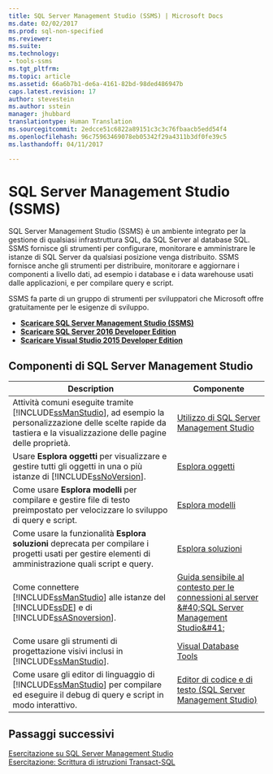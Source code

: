 ```yaml
---
title: SQL Server Management Studio (SSMS) | Microsoft Docs
ms.date: 02/02/2017
ms.prod: sql-non-specified
ms.reviewer: 
ms.suite: 
ms.technology:
- tools-ssms
ms.tgt_pltfrm: 
ms.topic: article
ms.assetid: 66a6b7b1-de6a-4161-82bd-98ded486947b
caps.latest.revision: 17
author: stevestein
ms.author: sstein
manager: jhubbard
translationtype: Human Translation
ms.sourcegitcommit: 2edcce51c6822a89151c3c3c76fbaacb5edd54f4
ms.openlocfilehash: 96c75963469078eb05342f29a4311b3df0fe39c5
ms.lasthandoff: 04/11/2017

---
```

# <a name="sql-server-management-studio-ssms"></a>SQL Server Management Studio (SSMS)
SQL Server Management Studio (SSMS) è un ambiente integrato per la gestione di qualsiasi infrastruttura SQL, da SQL Server al database SQL. SSMS fornisce gli strumenti per configurare, monitorare e amministrare le istanze di SQL Server da qualsiasi posizione venga distribuito. SSMS fornisce anche gli strumenti per distribuire, monitorare e aggiornare i componenti a livello dati, ad esempio i database e i data warehouse usati dalle applicazioni, e per compilare query e script. 

SSMS fa parte di un gruppo di strumenti per sviluppatori che Microsoft offre gratuitamente per le esigenze di sviluppo.
 
 - [**Scaricare SQL Server Management Studio (SSMS)**](https://msdn.microsoft.com/library/mt238290.aspx) 
 - [**Scaricare SQL Server 2016 Developer Edition**](https://my.visualstudio.com/Downloads?q=SQL%20Server%20Developer)
 - [**Scaricare Visual Studio 2015 Developer Edition**](https://www.visualstudio.com/post-download-vs/?sku=community&clcid=0x409&downloadrename=true)

  
## <a name="sql-server-management-studio-components"></a>Componenti di SQL Server Management Studio  
  
|Description|Componente|  
|---------------|---------|  
|Attività comuni eseguite tramite [!INCLUDE[ssManStudio](../includes/ssmanstudio_md.md)], ad esempio la personalizzazione delle scelte rapide da tastiera e la visualizzazione delle pagine delle proprietà.|[Utilizzo di SQL Server Management Studio](../ssms/use-sql-server-management-studio.md)|  
|Usare **Esplora oggetti** per visualizzare e gestire tutti gli oggetti in una o più istanze di [!INCLUDE[ssNoVersion](../includes/ssnoversion_md.md)].|[Esplora oggetti](../ssms/object/object-explorer.md)|  
|Come usare **Esplora modelli** per compilare e gestire file di testo preimpostato per velocizzare lo sviluppo di query e script.|[Esplora modelli](../ssms/template/template-explorer.md)|  
|Come usare la funzionalità **Esplora soluzioni** deprecata per compilare i progetti usati per gestire elementi di amministrazione quali script e query.|[Esplora soluzioni](../ssms/solution/solution-explorer.md)|  
|Come connettere [!INCLUDE[ssManStudio](../includes/ssmanstudio_md.md)] alle istanze del [!INCLUDE[ssDE](../includes/ssde_md.md)] e di [!INCLUDE[ssASnoversion](../includes/ssasnoversion_md.md)].|[Guida sensibile al contesto per le connessioni al server &amp;#40;SQL Server Management Studio&amp;#41;](../ssms/f1-help/f1-help-for-server-connections-sql-server-management-studio.md)|  
|Come usare gli strumenti di progettazione visivi inclusi in [!INCLUDE[ssManStudio](../includes/ssmanstudio_md.md)].|[Visual Database Tools](../ssms/visual-db-tools/visual-database-tools.md)|  
|Come usare gli editor di linguaggio di [!INCLUDE[ssManStudio](../includes/ssmanstudio_md.md)] per compilare ed eseguire il debug di query e script in modo interattivo.|[Editor di codice e di testo (SQL Server Management Studio)](http://msdn.microsoft.com/en-us/062051e4-4b77-4969-98ae-d2547c24ce3e)|  
  
## <a name="next-steps"></a>Passaggi successivi  
[Esercitazione su SQL Server Management Studio](http://msdn.microsoft.com/en-us/d2bade70-07cf-4d94-b5d2-88aecb538ed1)  
[Esercitazione: Scrittura di istruzioni Transact-SQL](http://msdn.microsoft.com/en-us/2addc9be-67d0-423d-a457-192fe9d7d058)  
  

